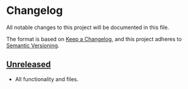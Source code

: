 # Changelog

All notable changes to this project will be documented in this file.

The format is based on [Keep a Changelog](https://keepachangelog.com/en/1.0.0/),
and this project adheres to [Semantic Versioning](https://semver.org/spec/v2.0.0.html).


## [Unreleased]

- All functionality and files.


[unreleased]: https://github.com/foundata/hugo-component-robots-txt/compare/v0.0.0-dev...HEAD
